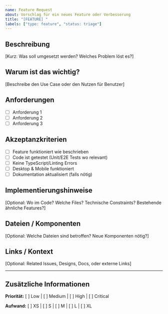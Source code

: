 ```yaml
---
name: Feature Request
about: Vorschlag für ein neues Feature oder Verbesserung
title: "[FEATURE] "
labels: ["type: feature", "status: triage"]
---
```


## Beschreibung

[Kurz: Was soll umgesetzt werden? Welches Problem löst es?]

## Warum ist das wichtig?

[Beschreibe den Use Case oder den Nutzen für Benutzer]

## Anforderungen

- [ ] Anforderung 1
- [ ] Anforderung 2
- [ ] Anforderung 3

## Akzeptanzkriterien

- [ ] Feature funktioniert wie beschrieben
- [ ] Code ist getestet (Unit/E2E Tests wo relevant)
- [ ] Keine TypeScript/Linting Errors
- [ ] Desktop & Mobile funktioniert
- [ ] Dokumentation aktualisiert (falls nötig)

## Implementierungshinweise

[Optional: Wo im Code? Welche Files? Technische Constraints? Bestehende ähnliche Features?]

## Dateien / Komponenten

[Optional: Welche Dateien sind betroffen? Neue Komponenten nötig?]

## Links / Kontext

[Optional: Related Issues, Designs, Docs, oder externe Links]

---

## Zusätzliche Informationen

**Priorität:** [ ] Low | [ ] Medium | [ ] High | [ ] Critical

**Aufwand:** [ ] XS | [ ] S | [ ] M | [ ] L | [ ] XL
